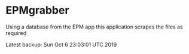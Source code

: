 # EPMgrabber
Using a database from the EPM app this application scrapes the files as required


Latest backup: Sun Oct 6 23:03:01 UTC 2019
